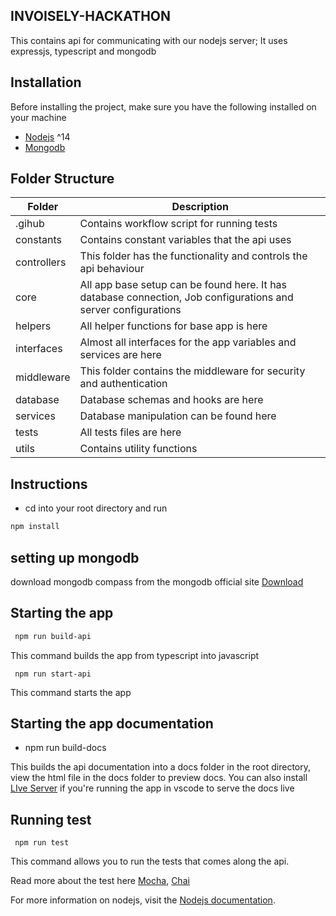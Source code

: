 ## INVOISELY-HACKATHON
This contains api for communicating with our nodejs server;
It uses expressjs, typescript and mongodb

## Installation
Before installing the project, make sure you have the following installed on your machine

* [Nodejs](https://docs.npmjs.com/downloading-and-installing-node-js-and-npm)  ^14
* [Mongodb](https://www.mongodb.com/docs/manual/installation/)


## Folder Structure
Folder  | Description
------------- | -------------
.gihub | Contains workflow script for running tests
constants  | Contains constant variables that the api uses
controllers  | This folder has the functionality and controls the api behaviour
core  | All app base setup can be found here. It has database connection, Job configurations and server configurations
helpers  | All helper functions for base app is here
interfaces  | Almost all interfaces for the app variables and services are here
middleware  | This folder contains the middleware for security and authentication
database  | Database schemas and hooks are here
services  | Database manipulation can be found here
tests  | All tests files are here
utils  | Contains utility functions

## Instructions

- cd into your root directory and run

```bash
npm install
```
## setting up mongodb
download mongodb compass from the mongodb official site [Download](https://www.mongodb.com/docs/manual/installation/)


## Starting the app
```bash
 npm run build-api
 ```
This command builds the app from typescript into javascript

```
 npm run start-api
```
This command starts the app

## Starting the app documentation

- npm run build-docs

This builds the api documentation into a docs folder in the root directory, view the html file in the docs folder to preview docs. 
You can also install [LIve Server](https://marketplace.visualstudio.com/items?itemName=ritwickdey.LiveServer) if you're running the app in vscode to serve the docs live


## Running test
```
 npm run test
```
This command allows you to run the tests that comes along the api.

Read more about the test here [Mocha](https://mochajs.org/), [Chai](https://www.chaijs.com/)


For more information on nodejs,  visit the [Nodejs documentation](https://nodejs.org/en/docs).